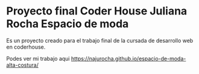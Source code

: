 # Proyecto final Coder House Juliana Rocha Espacio de moda

Es un proyecto creado para el trabajo final de la cursada de desarrollo web en coderhouse.

Podes ver mi trabajo aqui
https://najurocha.github.io/espacio-de-moda-alta-costura/
